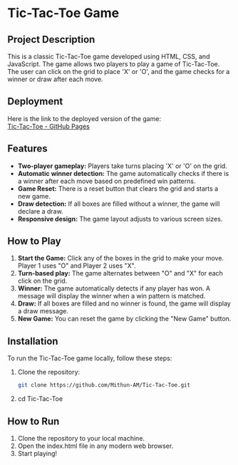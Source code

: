 # Tic-Tac-Toe Game

## Project Description

This is a classic Tic-Tac-Toe game developed using HTML, CSS, and JavaScript. The game allows two players to play a game of Tic-Tac-Toe. The user can click on the grid to place 'X' or 'O', and the game checks for a winner or draw after each move.

## Deployment

Here is the link to the deployed version of the game:  
[Tic-Tac-Toe - GitHub Pages](https://mithun-am.github.io/Tic-Tac-Toe/)

## Features

- **Two-player gameplay:** Players take turns placing 'X' or 'O' on the grid.
- **Automatic winner detection:** The game automatically checks if there is a winner after each move based on predefined win patterns.
- **Game Reset:** There is a reset button that clears the grid and starts a new game.
- **Draw detection:** If all boxes are filled without a winner, the game will declare a draw.
- **Responsive design:** The game layout adjusts to various screen sizes.

## How to Play

1. **Start the Game:** Click any of the boxes in the grid to make your move. Player 1 uses "O" and Player 2 uses "X".
2. **Turn-based play:** The game alternates between "O" and "X" for each click on the grid.
3. **Winner:** The game automatically detects if any player has won. A message will display the winner when a win pattern is matched.
4. **Draw:** If all boxes are filled and no winner is found, the game will display a draw message.
5. **New Game:** You can reset the game by clicking the "New Game" button.

## Installation

To run the Tic-Tac-Toe game locally, follow these steps:

1. Clone the repository:
   ```bash
   git clone https://github.com/Mithun-AM/Tic-Tac-Toe.git
   
2. cd Tic-Tac-Toe

## How to Run
1. Clone the repository to your local machine.
2. Open the index.html file in any modern web browser.
3. Start playing!

